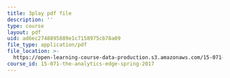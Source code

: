 ```yaml
---
title: 3play pdf file
description: ''
type: course
layout: pdf
uid: ad6ec2748895889e1c7158975cb78a09
file_type: application/pdf
file_location: >-
  https://open-learning-course-data-production.s3.amazonaws.com/15-071-the-analytics-edge-spring-2017/ad6ec2748895889e1c7158975cb78a09_d2CfWJkklvo.pdf
course_id: 15-071-the-analytics-edge-spring-2017
---
```

